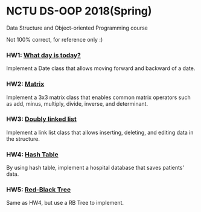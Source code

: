 # NCTU DS-OOP 2018(Spring)
Data Structure and Object-oriented Programming course

Not 100% correct, for reference only :)

### HW1: [What day is today?](https://github.com/scdsr/NCTU-CS-assignments/tree/master/DSOOP_2018_Spring/What_day_is_today)
Implement a Date class that allows moving forward and backward of a date.
### HW2: [Matrix](https://github.com/scdsr/NCTU-CS-assignments/tree/master/DSOOP_2018_Spring/Matrix)
Implement a 3x3 matrix class that enables common matrix operators such as add, minus, multiply, divide, inverse, and determinant.
### HW3: [Doubly linked list](https://github.com/scdsr/NCTU-CS-assignments/tree/master/DSOOP_2018_Spring/Doubly_Linked_List)
Implement a link list class that allows inserting, deleting, and editing data in the structure.
### HW4: [Hash Table](https://github.com/scdsr/NCTU-CS-assignments/tree/master/DSOOP_2018_Spring/Hash_Table)
By using hash table, implement a hospital database that saves patients' data.
### HW5: [Red-Black Tree](https://github.com/scdsr/NCTU-CS-assignments/tree/master/DSOOP_2018_Spring/Red_Black_Tree)
Same as HW4, but use a RB Tree to implement.
